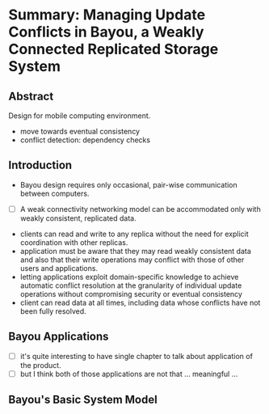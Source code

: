 # Summary: Managing Update Conflicts in Bayou, a Weakly Connected Replicated Storage System

## Abstract

Design for mobile computing environment.

- move towards eventual consistency
- conflict detection: dependency checks

## Introduction

- Bayou design requires only occasional, pair-wise communication between computers.
- [ ] A weak connectivity networking model can be accommodated only with weakly consistent, replicated data.
- clients can read and write to any replica without the need for explicit coordination with other replicas.
- application must be aware that they may read weakly consistent data and also that their write operations may conflict with those of other users and applications.
- letting applications exploit domain-specific knowledge to achieve automatic conflict resolution at the granularity of individual update operations without compromising security or eventual consistency
- client can read data at all times, including data whose conflicts have not been fully resolved.

## Bayou Applications

- [ ] it's quite interesting to have single chapter to talk about application of the product.
- [ ] but I think both of those applications are not that ... meaningful ...

## Bayou's Basic System Model
